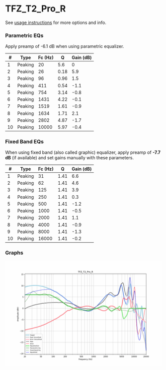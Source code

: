 # TFZ_T2_Pro_R
See [usage instructions](https://github.com/jaakkopasanen/AutoEq#usage) for more options and info.

### Parametric EQs
Apply preamp of -6.1 dB when using parametric equalizer.

|   # | Type    |   Fc (Hz) |    Q |   Gain (dB) |
|-----|---------|-----------|------|-------------|
|   1 | Peaking |        20 | 5.6  |         0   |
|   2 | Peaking |        26 | 0.18 |         5.9 |
|   3 | Peaking |        96 | 0.96 |         1.5 |
|   4 | Peaking |       411 | 0.54 |        -1.1 |
|   5 | Peaking |       754 | 3.14 |        -0.8 |
|   6 | Peaking |      1431 | 4.22 |        -0.1 |
|   7 | Peaking |      1519 | 1.61 |        -0.9 |
|   8 | Peaking |      1634 | 1.71 |         2.1 |
|   9 | Peaking |      2802 | 4.87 |        -1.7 |
|  10 | Peaking |     10000 | 5.97 |        -0.4 |

### Fixed Band EQs
When using fixed band (also called graphic) equalizer, apply preamp of **-7.7 dB** (if available) and set gains manually with these parameters.

|   # | Type    |   Fc (Hz) |    Q |   Gain (dB) |
|-----|---------|-----------|------|-------------|
|   1 | Peaking |        31 | 1.41 |         6.6 |
|   2 | Peaking |        62 | 1.41 |         4.6 |
|   3 | Peaking |       125 | 1.41 |         3.9 |
|   4 | Peaking |       250 | 1.41 |         0.3 |
|   5 | Peaking |       500 | 1.41 |        -1.2 |
|   6 | Peaking |      1000 | 1.41 |        -0.5 |
|   7 | Peaking |      2000 | 1.41 |         1.1 |
|   8 | Peaking |      4000 | 1.41 |        -0.9 |
|   9 | Peaking |      8000 | 1.41 |        -1.3 |
|  10 | Peaking |     16000 | 1.41 |        -0.2 |

### Graphs
![](./TFZ_T2_Pro_R.png)
